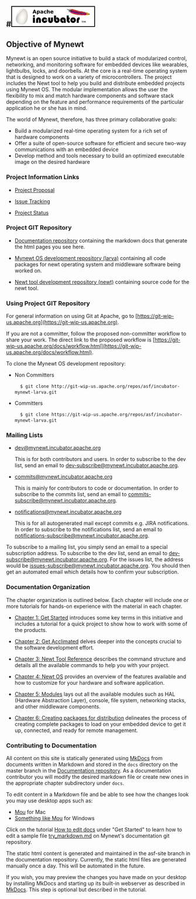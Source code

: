 #![ASF Incubator Project](images/egg-logo.png)
---

## Objective of Mynewt 


Mynewt is an open source initiative to build a stack of modularized control, networking, and monitoring software for embedded devices like wearables, lightbulbs, locks, and doorbells. At the core is a real-time operating system that is designed to work on a variety of microcontrollers. The project includes the Newt tool to help you build and distribute embedded projects using Mynewt OS. The modular implementation allows the user the flexibility to mix and match hardware components and software stack depending on the feature and performance requirements of the particular application he or she has in mind.

The world of Mynewt, therefore, has three primary collaborative goals:

* Build a modularized real-time operating system for a rich set of hardware components
* Offer a suite of open-source software for efficient and secure two-way communications with an embedded device
* Develop method and tools necessary to build an optimized executable image on the desired hardware

### Project Information Links

  * [Project Proposal](https://wiki.apache.org/incubator/MynewtProposal)

  * [Issue Tracking](https://issues.apache.org/jira/browse/MYNEWT/?selectedTab=com.atlassian.jira.jira-projects-plugin:summary-panel)

  * [Project Status](http://incubator.apache.org/projects/mynewt.html)


### Project GIT Repository

* [Documentation repository](https://git-wip-us.apache.org/repos/asf/incubator-mynewt-site.git) containing the markdown docs that generate the html pages you see here.

* [Mynewt OS development repository (larva)](https://git-wip-us.apache.org/repos/asf/incubator-mynewt-larva.git) containing all code packages for newt operating system and middleware software being worked on.

* [Newt tool development repository (newt)](https://git-wip-us.apache.org/repos/asf/incubator-mynewt-newt.git) containing source code for the newt tool.


### Using Project GIT Repository

For general information on using Git at Apache, go to [https://git-wip-us.apache.org](https://git-wip-us.apache.org).

If you are not a committer, follow the proposed non-committer workflow to share your work. The direct link to the proposed workflow is [https://git-wip-us.apache.org/docs/workflow.html](https://git-wip-us.apache.org/docs/workflow.html). 

To clone the Mynewt OS development repository:

* Non Committers

        $ git clone http://git-wip-us.apache.org/repos/asf/incubator-mynewt-larva.git

* Committers

        $ git clone https://git-wip-us.apache.org/repos/asf/incubator-mynewt-larva.git
        
### Mailing Lists

* dev@mynewt.incubator.apache.org 

    This is for both contributors and users. In order to subscribe to the dev list, send an email to dev-subscribe@mynewt.incubator.apache.org.
    
* commits@mynewt.incubator.apache.org

    This is mainly for contributors to code or documentation. In order to subscribe to the commits list, send an email to commits-subscribe@mynewt.incubator.apache.org.
    
* notifications@mynewt.incubator.apache.org

    This is for all autogenerated mail except commits e.g. JIRA notifications. In order to subscribe to the notifications list, send an email to notifications-subscribe@mynewt.incubator.apache.org. 

To subscribe to a mailing list, you simply send an email to a special subscription address. To subscribe to the dev list, send an email to dev-subscribe@mynewt.incubator.apache.org. For the issues list, the address would be issues-subscribe@mynewt.incubator.apache.org. You should then get an automated email which details how to confirm your subscription.
 

### Documentation Organization

The chapter organization is outlined below. Each chapter will include one or more tutorials for hands-on experience with the material in each chapter. 

* [Chapter 1: Get Started](chapter1/newt_concepts.md) introduces some key terms in this initiative and includes a tutorial for a quick project to show how to work with some of the products.

* [Chapter 2: Get Acclimated](chapter2/vocabulary.md) delves deeper into the concepts crucial to the software development effort. 

* [Chapter 3: Newt Tool Reference](chapter3/newt_ops.md) describes the command structure and details all the available commands to help you with your project. 

* [Chapter 4: Newt OS](chapter4/mynewt_os.md) provides an overview of the features available and how to customize for your hardware and software application.

* [Chapter 5: Modules](chapter5/console.md) lays out all the available modules such as HAL (Hardware Abstraction Layer), console, file system, networking stacks, and other middleware components.

* [Chapter 6: Creating packages for distribution](chapter6/dist.md) delineates the process of creating complete packages to load on your embedded device to get it up, connected, and ready for remote management.

### Contributing to Documentation

All content on this site is statically generated using [MkDocs](http://www.mkdocs.org) from documents written in Markdown and stored in the `docs` directory on the master branch in the [Documentation repository](https://git-wip-us.apache.org/repos/asf/incubator-mynewt-site.git). As a documentation contributor you will modify the desired markdown file or create new ones in the appropriate chapter subdirectory under `docs`. 

To edit content in a Markdown file and be able to see how the changes look you may use desktop apps such as:

* [Mou](http://25.io/mou/) for Mac
* [Something like Mou](http://alternativeto.net/software/mou/?platform=windows) for Windows

Click on the tutorial [How to edit docs](chapter1/how_to_edit_docs.md) under "Get Started" to learn how to edit a sample file [try_markdown.md](chapter1/try_markdown.md) on Mynewt's documentation git repository.

The static html content is generated and maintained in the asf-site branch in the documentation repository. Currently, the static html files are generated manually once a day. This will be automated in the future.

If you wish, you may preview the changes you have made on your desktop by installing MkDocs and starting up its built-in webserver as described in [MkDocs](http://www.mkdocs.org). This step is optional but described in the tutorial.



